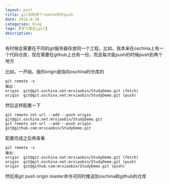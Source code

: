```yaml
---
layout: post
title: git添加多个remote同步push
date: 2016-8-30
categories: blog
tags: [学习笔记,git]
description: 
---
```


有时候会需要在不同的git服务器存放同一个工程，比如，我本来在oschina上有一个代码仓库，现在需要在github上也有一份，而且每次能push的时候push到两个地方

比如，一开始，我的origin是指向oschina的仓库的

```shell
git remote -v
输出：
origin 	git@git.oschina.net:mrxiaobin/StudyDemo.git (fetch)
origin 	git@git.oschina.net:mrxiaobin/StudyDemo.git (push)
```

然后这样配置一下
```shell
git remote set-url --add --push origin git@git.oschina.net:mrxiaobin/StudyDemo.git
git remote set-url --add --push origin git@github.com:mrxiaobin/StudyDemo.git
```

配置完成之后再查看

```shell
git remote -v
输出：
origin 	git@git.oschina.net:mrxiaobin/StudyDemo.git (fetch)
origin 	git@git.oschina.net:mrxiaobin/StudyDemo.git (push)
origin 	git@github.com:mrxiaobin/StudyDemo.git (push)
```

然后用git push origin master命令可同时推送到oschina和github的仓库
